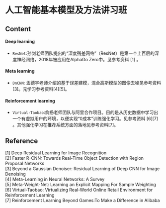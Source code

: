 # 人工智能基本模型及方法讲习班

## Content

#### Deep learning

* `ResNet`:孙剑老师团队提出的“深度残差网络”（ResNet）是第一个上百层的深度神经网络，2018年被应用在AlphaGo Zero中。见参考资料 [1] 。
#### Meta learning
* `DnCNN`: 孟德宇老师介绍的基于误差建模，混合高斯模型的图像去噪见参考资料[3]。元学习参考资料[4][5]。
#### Reinforcement learning

* `Virtual-Taobao`:俞扬老师团队与阿里合作项目。目的是从历史数据中学习出一个有虚拟用户的环境，以便实现“0成本”训练强化学习。见参考资料 [6][7] 。其他强化学习在推荐系统方面的落地见参考资料[7]。





## Reference
[1] Deep Residual Learning for Image Recognition\
[2] Faster R-CNN: Towards Real-Time Object Detection with Region Proposal Networks\
[3] Beyond a Gaussian Denoiser: Residual Learning of Deep CNN for Image Denoising\
[4] Meta-Learning in Neural Networks: A Survey\
[5] Meta-Weight-Net: Learning an Explicit Mapping For Sample Weighting\
[6] Virtual-Taobao: Virtualizing Real-World Online Retail Environment for Reinforcement Learning\
[7] Reinforcement Learning Beyond Games:To Make a Difference in Alibaba


